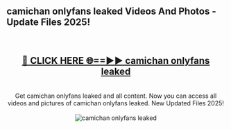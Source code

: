 <h2>camichan onlyfans leaked Videos And Photos - Update Files 2025!</h2>
<br>
<div align="center">
<h2><a href="https://top-ai-tools.click/QrbHav" rel="nofollow">🔴 CLICK HERE 🌐==►► camichan onlyfans leaked</a></h2>
<br>
Get camichan onlyfans leaked and all content. Now you can access all videos and pictures of camichan onlyfans leaked. New Updated Files 2025!
<br>
<br>
<a href="https://top-ai-tools.click/QrbHav" rel="nofollow" data-target="animated-image.originalLink"><img src="https://i.ibb.co.com/WyWwxjT/player-gif2.gif" alt="camichan onlyfans leaked" style="max-width: 100%; display: inline-block;" data-target="animated-image.originalImage"></a>
</div>
<br>